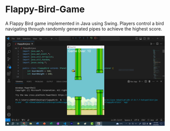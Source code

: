 # Flappy-Bird-Game
A Flappy Bird game implemented in Java using Swing. Players control a bird navigating through randomly generated pipes to achieve the highest score.

![Flappy Bird Game Image](images/flap.png)